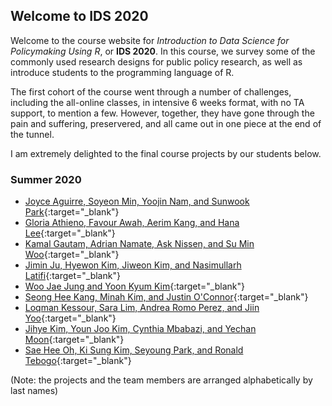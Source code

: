 ## Welcome to IDS 2020

Welcome to the course website for *Introduction to Data Science for Policymaking Using R*, or **IDS 2020**. In this course, we survey some of the commonly used research designs for public policy research, as well as introduce students to the programming language of R. 

The first cohort of the course went through a number of challenges, including the all-online classes, in intensive 6 weeks format, with no TA support, to mention a few. However, together, they have gone through the pain and suffering, preservered, and all came out in one piece at the end of the tunnel. 

I am extremely delighted to the final course projects by our students below.


### Summer 2020

- [Joyce Aguirre, Soyeon Min, Yoojin Nam, and Sunwook Park](https://jsaguirre.shinyapps.io/FinalProject/){:target="_blank"}
- [Gloria Athieno, Favour Awah, Aerim Kang, and Hana Lee](https://kdis-aerim-kang.shinyapps.io/Team2_Final/){:target="_blank"}
- [Kamal Gautam, Adrian Namate, Ask Nissen, and Su Min Woo](https://gautamkamal.shinyapps.io/finalproject/){:target="_blank"}
- [Jimin Ju, Hyewon Kim, Jiweon Kim, and Nasimullarh Latifi](https://ids2020jimin.shinyapps.io/ids2020/){:target="_blank"}
- [Woo Jae Jung and Yoon Kyum Kim](https://ynwoon.shinyapps.io/final/){:target="_blank"}
- [Seong Hee Kang, Minah Kim, and Justin O'Connor](https://oconnorjus.shinyapps.io/GrpPr_MSJ_USAJOBS/){:target="_blank"}
- [Loqman Kessour, Sara Lim, Andrea Romo Perez, and Jiin Yoo](https://loqmankessour.shinyapps.io/OECD_countries_fem_led_cov/){:target="_blank"}
- [Jihye Kim, Youn Joo Kim, Cynthia Mbabazi, and Yechan Moon](https://kimjihye.shinyapps.io/final2/){:target="_blank"}
- [Sae Hee Oh, Ki Sung Kim, Seyoung Park, and Ronald Tebogo](https://appsforids2020.shinyapps.io/realproject/){:target="_blank"}

(Note: the projects and the team members are arranged alphabetically by last names)
